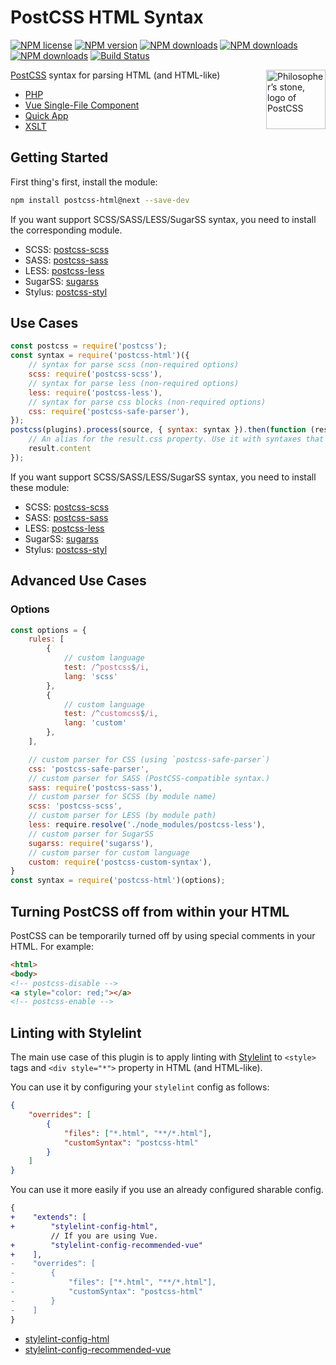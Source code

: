 # PostCSS HTML Syntax

[![NPM license](https://img.shields.io/npm/l/postcss-html.svg)](https://www.npmjs.com/package/postcss-html)
[![NPM version](https://img.shields.io/npm/v/postcss-html/next.svg?style=flat-square)](https://www.npmjs.com/package/postcss-html/v/next)
[![NPM downloads](https://img.shields.io/npm/dw/postcss-html.svg)](http://www.npmtrends.com/postcss-html)
[![NPM downloads](https://img.shields.io/npm/dm/postcss-html.svg)](http://www.npmtrends.com/postcss-html)
[![NPM downloads](https://img.shields.io/npm/dy/postcss-html.svg)](http://www.npmtrends.com/postcss-html)
[![Build Status](https://github.com/ota-meshi/postcss-html/workflows/CI/badge.svg?branch=master)](https://github.com/ota-meshi/postcss-html/actions?query=workflow%3ACI)

<img align="right" width="95" height="95"
 title="Philosopher’s stone, logo of PostCSS"
 src="http://postcss.github.io/postcss/logo.svg">

[PostCSS](https://github.com/postcss/postcss) syntax for parsing HTML (and HTML-like)

- [PHP](http://php.net)
- [Vue Single-File Component](https://vue-loader.vuejs.org/spec.html)
- [Quick App](https://doc.quickapp.cn/framework/source-file.html)
- [XSLT](https://www.w3.org/TR/xslt-30/)

## Getting Started

First thing's first, install the module:

```bash
npm install postcss-html@next --save-dev
```

If you want support SCSS/SASS/LESS/SugarSS syntax, you need to install the corresponding module.

- SCSS: [postcss-scss](https://github.com/postcss/postcss-scss)
- SASS: [postcss-sass](https://github.com/aleshaoleg/postcss-sass)
- LESS: [postcss-less](https://github.com/shellscape/postcss-less)
- SugarSS: [sugarss](https://github.com/postcss/sugarss)
- Stylus: [postcss-styl](https://github.com/ota-meshi/postcss-styl)

## Use Cases

```js
const postcss = require('postcss');
const syntax = require('postcss-html')({
    // syntax for parse scss (non-required options)
    scss: require('postcss-scss'),
    // syntax for parse less (non-required options)
    less: require('postcss-less'),
    // syntax for parse css blocks (non-required options)
    css: require('postcss-safe-parser'),
});
postcss(plugins).process(source, { syntax: syntax }).then(function (result) {
    // An alias for the result.css property. Use it with syntaxes that generate non-CSS output.
    result.content
});
```

If you want support SCSS/SASS/LESS/SugarSS syntax, you need to install these module:

- SCSS: [postcss-scss](https://github.com/postcss/postcss-scss)
- SASS: [postcss-sass](https://github.com/aleshaoleg/postcss-sass)
- LESS: [postcss-less](https://github.com/shellscape/postcss-less)
- SugarSS: [sugarss](https://github.com/postcss/sugarss)
- Stylus: [postcss-styl](https://github.com/ota-meshi/postcss-styl)

## Advanced Use Cases

### Options

```js
const options = {
    rules: [
        {
            // custom language
            test: /^postcss$/i,
            lang: 'scss'
        },
        {
            // custom language
            test: /^customcss$/i,
            lang: 'custom'
        },
    ],

    // custom parser for CSS (using `postcss-safe-parser`)
    css: 'postcss-safe-parser',
    // custom parser for SASS (PostCSS-compatible syntax.)
    sass: require('postcss-sass'),
    // custom parser for SCSS (by module name)
    scss: 'postcss-scss',
    // custom parser for LESS (by module path)
    less: require.resolve('./node_modules/postcss-less'),
    // custom parser for SugarSS
    sugarss: require('sugarss'),
    // custom parser for custom language
    custom: require('postcss-custom-syntax'),
}
const syntax = require('postcss-html')(options);
```

## Turning PostCSS off from within your HTML

PostCSS can be temporarily turned off by using special comments in your HTML. For example:

```html
<html>
<body>
<!-- postcss-disable -->
<a style="color: red;"></a>
<!-- postcss-enable -->
```

## Linting with Stylelint

The main use case of this plugin is to apply linting with [Stylelint] to `<style>` tags and `<div style="*">` property in HTML (and HTML-like).

You can use it by configuring your `stylelint` config as follows:

```json
{
    "overrides": [
        {
            "files": ["*.html", "**/*.html"],
            "customSyntax": "postcss-html"
        }
    ]
}
```

You can use it more easily if you use an already configured sharable config.

```diff
{
+    "extends": [
+        "stylelint-config-html",
         // If you are using Vue.
+        "stylelint-config-recommended-vue"
+    ],
-    "overrides": [
-        {
-            "files": ["*.html", "**/*.html"],
-            "customSyntax": "postcss-html"
-        }
-    ]
}
```

- [stylelint-config-html]
- [stylelint-config-recommended-vue]

[Stylelint]: https://stylelint.io/
[stylelint-config-html]: https://github.com/ota-meshi/stylelint-config-html
[stylelint-config-recommended-vue]: https://github.com/ota-meshi/stylelint-config-recommended-vue

